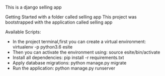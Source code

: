 This is a django selling app

Getting Started with a folder called selling app
This project was bootstrapped with the application called selling app

Available Scripts:

* In the project terminal,first you can create a virtual environment:
virtualenv -p python3.6 esite
* Then you can activate the environment using:
source esite/bin/activate
* Install all dependencies:
pip install -r requirements.txt
* Apply database migrations:
python manage.py migrate
* Run the application:
python manage.py runserver